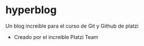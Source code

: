# hyperblog
Un blog increible para el curso de Git y Github de platzi

* Creado por el increible Platzi Team
